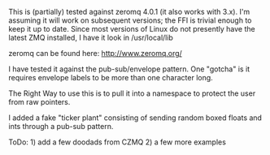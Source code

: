 This is (partially) tested against zeromq 4.0.1 (it also works with 3.x). 
I'm assuming it will work on subsequent versions; the FFI is trivial enough 
to keep it up to date.
Since most versions of Linux do not presently have the latest ZMQ installed, 
I have it look in
/usr/local/lib

zeromq can be found here:
http://www.zeromq.org/

I have tested it against the pub-sub/envelope pattern. One "gotcha" is it 
requires envelope labels to be more than one character long.

The Right Way to use this is to pull it into a namespace to protect the user 
from raw pointers.

I added a fake "ticker plant" consisting of sending random boxed floats and
ints  through a pub-sub pattern.

ToDo: 1) add a few doodads from CZMQ
          2) a few more examples